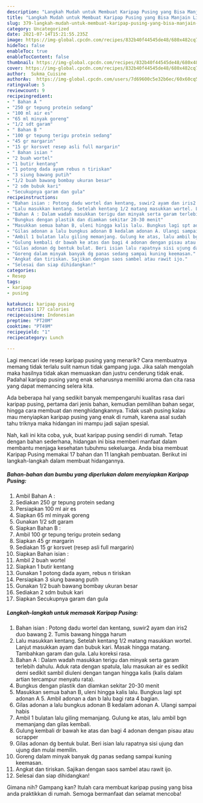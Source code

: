 ```yaml
---
description: "Langkah Mudah untuk Membuat Karipap Pusing yang Bisa Manjain Lidah"
title: "Langkah Mudah untuk Membuat Karipap Pusing yang Bisa Manjain Lidah"
slug: 379-langkah-mudah-untuk-membuat-karipap-pusing-yang-bisa-manjain-lidah
category: Uncategorized
date: 2021-07-14T15:21:55.235Z
image: https://img-global.cpcdn.com/recipes/832b40f44545de48/680x482cq70/karipap-pusing-foto-resep-utama.jpg
hideToc: false
enableToc: true
enableTocContent: false
thumbnail: https://img-global.cpcdn.com/recipes/832b40f44545de48/680x482cq70/karipap-pusing-foto-resep-utama.jpg
cover: https://img-global.cpcdn.com/recipes/832b40f44545de48/680x482cq70/karipap-pusing-foto-resep-utama.jpg
author:  Sukma_Cuisine
authorAv:  https://img-global.cpcdn.com/users/7d69600c5e32b6ec/60x60cq50/avatar.jpg
ratingvalue: 5
reviewcount: 9
recipeingredient:
- " Bahan A "
- "250 gr tepung protein sedang"
- "100 ml air es"
- "65 ml minyak goreng"
- "1/2 sdt garam"
- " Bahan B "
- "100 gr tepung terigu protein sedang"
- "45 gr margarin"
- "15 gr korsvet resep asli full margarin"
- " Bahan isian "
- "2 buah wortel"
- "1 butir kentang"
- "1 potong dada ayam rebus n tiriskan"
- "3 siung bawang putih"
- "1/2 buah bawang bombay ukuran besar"
- "2 sdm bubuk kari"
- "Secukupnya garam dan gula"
recipeinstructions:
- "Bahan isian : Potong dadu wortel dan kentang, suwir2 ayam dan iris2 duo bawang 2. Tumis bawang hingga harum"
- "Lalu masukkan kentang. Setelah kentang 1/2 matang masukkan wortel. Lanjut masukkan ayam dan bubuk kari. Masak hingga matang. Tambahkan garam dan gula. Lalu koreksi rasa."
- "Bahan A : Dalam wadah masukkan terigu dan minyak serta garam terlebih dahulu. Aduk rata dengan spatula, lalu masukan air es sedikit demi sedikit sambil diuleni dengan tangan hingga kalis (kalis dalam artian tercampur menyatu rata)."
- "Bungkus dengan plastik dan diamkan sekitar 20-30 menit"
- "Masukkan semua bahan B, uleni hingga kalis lalu. Bungkus lagi spt adonan A 5. Ambil adonan a dan b lalu bagi rata 4 bagian."
- "Gilas adonan a lalu bungkus adonan B kedalam adonan A. Ulangi sampai habis"
- "Ambil 1 bulatan lalu giling memanjang. Gulung ke atas, lalu ambil bgn memanjang dan gilas kembali."
- "Gulung kembali dr bawah ke atas dan bagi 4 adonan dengan pisau atau scrapper"
- "Gilas adonan dg bentuk bulat. Beri isian lalu rapatnya sisi ujung dan ujung dan mulai memilin."
- "Goreng dalam minyak banyak dg panas sedang sampai kuning keemasan."
- "Angkat dan tiriskan. Sajikan dengan saos sambel atau rawit ijo."
- "Selesai dan siap dihidangkan!"
categories:
- Resep
tags:
- karipap
- pusing

katakunci: karipap pusing 
nutrition: 177 calories
recipecuisine: Indonesian
preptime: "PT20M"
cooktime: "PT49M"
recipeyield: "1"
recipecategory: Lunch

---
```



Lagi mencari ide resep karipap pusing yang menarik? Cara membuatnya memang tidak terlalu sulit namun tidak gampang juga. Jika salah mengolah maka hasilnya tidak akan memuaskan dan justru cenderung tidak enak. Padahal karipap pusing yang enak seharusnya memiliki aroma dan cita rasa yang dapat memancing selera kita.


Ada beberapa hal yang sedikit banyak mempengaruhi kualitas rasa dari karipap pusing, pertama dari jenis bahan, kemudian pemilihan bahan segar, hingga cara membuat dan menghidangkannya. Tidak usah pusing kalau mau menyiapkan karipap pusing yang enak di rumah, karena asal sudah tahu triknya maka hidangan ini mampu jadi sajian spesial.




Nah, kali ini kita coba, yuk, buat karipap pusing sendiri di rumah. Tetap dengan bahan sederhana, hidangan ini bisa memberi manfaat dalam membantu menjaga kesehatan tubuhmu sekeluarga. Anda bisa membuat Karipap Pusing memakai 17 bahan dan 11 langkah pembuatan. Berikut ini langkah-langkah dalam membuat hidangannya.

<!--inarticleads1-->

##### Bahan-bahan dan bumbu yang diperlukan dalam menyiapkan Karipap Pusing:

1. Ambil  Bahan A :
1. Sediakan 250 gr tepung protein sedang
1. Persiapkan 100 ml air es
1. Siapkan 65 ml minyak goreng
1. Gunakan 1/2 sdt garam
1. Siapkan  Bahan B :
1. Ambil 100 gr tepung terigu protein sedang
1. Siapkan 45 gr margarin
1. Sediakan 15 gr korsvet (resep asli full margarin)
1. Siapkan  Bahan isian :
1. Ambil 2 buah wortel
1. Siapkan 1 butir kentang
1. Gunakan 1 potong dada ayam, rebus n tiriskan
1. Persiapkan 3 siung bawang putih
1. Gunakan 1/2 buah bawang bombay ukuran besar
1. Sediakan 2 sdm bubuk kari
1. Siapkan Secukupnya garam dan gula




<!--inarticleads2-->

##### Langkah-langkah untuk memasak Karipap Pusing:

1. Bahan isian : Potong dadu wortel dan kentang, suwir2 ayam dan iris2 duo bawang 2. Tumis bawang hingga harum
1. Lalu masukkan kentang. Setelah kentang 1/2 matang masukkan wortel. Lanjut masukkan ayam dan bubuk kari. Masak hingga matang. Tambahkan garam dan gula. Lalu koreksi rasa.
1. Bahan A : Dalam wadah masukkan terigu dan minyak serta garam terlebih dahulu. Aduk rata dengan spatula, lalu masukan air es sedikit demi sedikit sambil diuleni dengan tangan hingga kalis (kalis dalam artian tercampur menyatu rata).
1. Bungkus dengan plastik dan diamkan sekitar 20-30 menit
1. Masukkan semua bahan B, uleni hingga kalis lalu. Bungkus lagi spt adonan A 5. Ambil adonan a dan b lalu bagi rata 4 bagian.
1. Gilas adonan a lalu bungkus adonan B kedalam adonan A. Ulangi sampai habis
1. Ambil 1 bulatan lalu giling memanjang. Gulung ke atas, lalu ambil bgn memanjang dan gilas kembali.
1. Gulung kembali dr bawah ke atas dan bagi 4 adonan dengan pisau atau scrapper
1. Gilas adonan dg bentuk bulat. Beri isian lalu rapatnya sisi ujung dan ujung dan mulai memilin.
1. Goreng dalam minyak banyak dg panas sedang sampai kuning keemasan.
1. Angkat dan tiriskan. Sajikan dengan saos sambel atau rawit ijo.
1. Selesai dan siap dihidangkan!



Gimana nih? Gampang kan? Itulah cara membuat karipap pusing yang bisa anda praktikkan di rumah. Semoga bermanfaat dan selamat mencoba!
